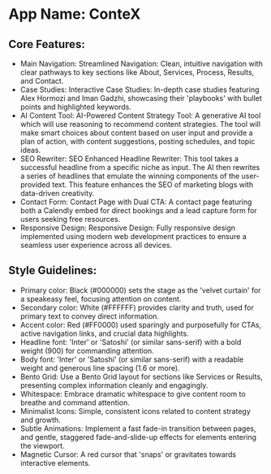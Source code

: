 # **App Name**: ConteX

## Core Features:

- Main Navigation: Streamlined Navigation: Clean, intuitive navigation with clear pathways to key sections like About, Services, Process, Results, and Contact.
- Case Studies: Interactive Case Studies: In-depth case studies featuring Alex Hormozi and Iman Gadzhi, showcasing their 'playbooks' with bullet points and highlighted keywords.
- AI Content Tool: AI-Powered Content Strategy Tool: A generative AI tool which will use reasoning to recommend content strategies. The tool will make smart choices about content based on user input and provide a plan of action, with content suggestions, posting schedules, and topic ideas.
- SEO Rewriter: SEO Enhanced Headline Rewriter: This tool takes a successful headline from a specific niche as input. The AI then rewrites a series of headlines that emulate the winning components of the user-provided text. This feature enhances the SEO of marketing blogs with data-driven creativity.
- Contact Form: Contact Page with Dual CTA: A contact page featuring both a Calendly embed for direct bookings and a lead capture form for users seeking free resources.
- Responsive Design: Responsive Design: Fully responsive design implemented using modern web development practices to ensure a seamless user experience across all devices.

## Style Guidelines:

- Primary color: Black (#000000) sets the stage as the 'velvet curtain' for a speakeasy feel, focusing attention on content.
- Secondary color: White (#FFFFFF) provides clarity and truth, used for primary text to convey direct information.
- Accent color: Red (#FF0000) used sparingly and purposefully for CTAs, active navigation links, and crucial data highlights.
- Headline font: 'Inter' or 'Satoshi' (or similar sans-serif) with a bold weight (900) for commanding attention.
- Body font: 'Inter' or 'Satoshi' (or similar sans-serif) with a readable weight and generous line spacing (1.6 or more).
- Bento Grid: Use a Bento Grid layout for sections like Services or Results, presenting complex information cleanly and engagingly.
- Whitespace: Embrace dramatic whitespace to give content room to breathe and command attention.
- Minimalist Icons: Simple, consistent icons related to content strategy and growth.
- Subtle Animations: Implement a fast fade-in transition between pages, and gentle, staggered fade-and-slide-up effects for elements entering the viewport.
- Magnetic Cursor: A red cursor that 'snaps' or gravitates towards interactive elements.
